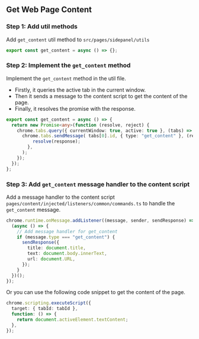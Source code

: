 ## Get Web Page Content
### Step 1: Add util methods
Add `get_content` util method to `src/pages/sidepanel/utils`  
```typescript
export const get_content = async () => {};
```

### Step 2: Implement the `get_content` method
Implement the `get_content` method in the util file. 
* Firstly, it queries the active tab in the current window. 
* Then it sends a message to the content script to get the content of the page. 
* Finally, it resolves the promise with the response.
```typescript
export const get_content = async () => {
  return new Promise<any>(function (resolve, reject) {
    chrome.tabs.query({ currentWindow: true, active: true }, (tabs) => {
      chrome.tabs.sendMessage( tabs[0].id, { type: "get_content" }, (response) => {
          resolve(response);
        },
      );
    });
  });
};
```

### Step 3: Add `get_content` message handler to the content script
Add a message handler to the content script `pages/content/injected/listeners/common/commands.ts` to handle the `get_content` message. 
```typescript
chrome.runtime.onMessage.addListener((message, sender, sendResponse) => {
  (async () => {
    // Add message handler for get_content
    if (message.type === "get_content") {
      sendResponse({
        title: document.title,
        text: document.body.innerText,
        url: document.URL,
      });
    }
  })();
});
```
Or you can use the following code snippet to get the content of the page.
```typescript
chrome.scripting.executeScript({
  target: { tabId: tabId },
  function: () => {
    return document.activeElement.textContent;
  },
});
```